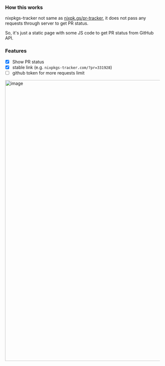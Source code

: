 ### How this works

nixpkgs-tracker not same as [nixpk.gs/pr-tracker](https://nixpk.gs/pr-tracker),
it does not pass any requests through server to get PR status.

So, it's just a static page with some JS code to get PR status from GitHub API.

### Features

- [x] Show PR status
- [x] stable link (e.g. `nixpkgs-tracker.com/?pr=331928`)
- [ ] github token for more requests limit

<img width="911" alt="image" src="https://github.com/user-attachments/assets/2c0bf5ef-035b-4b09-8bae-857d688cfd13">
